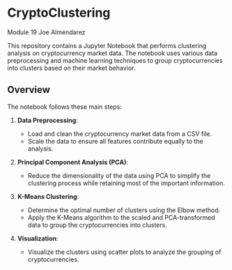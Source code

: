 # CryptoClustering
Module 19 Joe Almendarez

This repository contains a Jupyter Notebook that performs clustering analysis on cryptocurrency market data. The notebook uses various data preprocessing and machine learning techniques to group cryptocurrencies into clusters based on their market behavior.

## Overview

The notebook follows these main steps:

1. **Data Preprocessing**:
   - Load and clean the cryptocurrency market data from a CSV file.
   - Scale the data to ensure all features contribute equally to the analysis.

2. **Principal Component Analysis (PCA)**:
   - Reduce the dimensionality of the data using PCA to simplify the clustering process while retaining most of the important information.

3. **K-Means Clustering**:
   - Determine the optimal number of clusters using the Elbow method.
   - Apply the K-Means algorithm to the scaled and PCA-transformed data to group the cryptocurrencies into clusters.

4. **Visualization**:
   - Visualize the clusters using scatter plots to analyze the grouping of cryptocurrencies.
